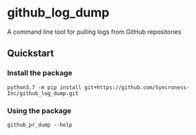 # github_log_dump
A command line tool for pulling logs from GitHub repositories

## Quickstart

### Install the package

`python3.7 -m pip install git+https://github.com/Syncroness-Inc/github_log_dump.git`

### Using the package

`github_pr_dump --help`
